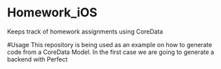 # Homework_iOS
Keeps track of homework assignments using CoreData

#Usage
This repository is being used as an example on how to generate code from a CoreData Model. In the first case we are going to generate a backend with Perfect
